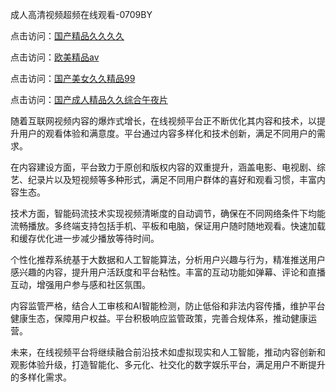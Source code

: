 成人高清视频超频在线观看-0709BY

点击访问：<a href="https://heiliao2dmwwy.pages.dev">国产精品久久久久</a>

点击访问：<a href="https://heiliaowzu4ur.pages.dev">欧美精品aⅴ</a>

点击访问：<a href="https://heiliaoll4qsx.pages.dev">国产美女久久精品99</a>

点击访问：<a href="https://heiliaoxwd5i8.pages.dev">国产成人精品久久综合午夜片</a>

随着互联网视频内容的爆炸式增长，在线视频平台正不断优化其内容和技术，以提升用户的观看体验和满意度。平台通过内容多样化和技术创新，满足不同用户的需求。

在内容建设方面，平台致力于原创和版权内容的双重提升，涵盖电影、电视剧、综艺、纪录片以及短视频等多种形式，满足不同用户群体的喜好和观看习惯，丰富内容生态。

技术方面，智能码流技术实现视频清晰度的自动调节，确保在不同网络条件下均能流畅播放。多终端支持包括手机、平板和电脑，保证用户随时随地观看。快速加载和缓存优化进一步减少播放等待时间。

个性化推荐系统基于大数据和人工智能算法，分析用户兴趣与行为，精准推送用户感兴趣的内容，提升用户活跃度和平台粘性。丰富的互动功能如弹幕、评论和直播互动，增强用户参与感和社区氛围。

内容监管严格，结合人工审核和AI智能检测，防止低俗和非法内容传播，维护平台健康生态，保障用户权益。平台积极响应监管政策，完善合规体系，推动健康运营。

未来，在线视频平台将继续融合前沿技术如虚拟现实和人工智能，推动内容创新和观影体验升级，打造智能化、多元化、社交化的数字娱乐平台，满足用户不断提升的多样化需求。

<span style="display:none;">[Canonical link]( https://github.com/qinai5201314/537742 ）</span>
